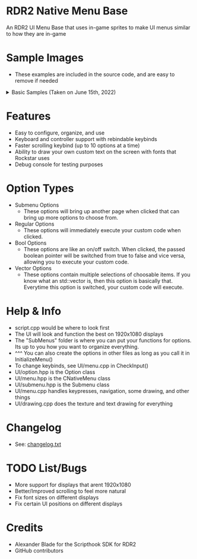 # RDR2 Native Menu Base
An RDR2 UI Menu Base that uses in-game sprites to make UI menus similar to how they are in-game

# Sample Images
- These examples are included in the source code, and are easy to remove if needed
<details>
  <summary>Basic Samples (Taken on June 15th, 2022)</summary>
  <p>
    <img src="https://i.imgur.com/G8fB6r2.png" alt="Regular Option" height="600">
    <img src="https://i.imgur.com/ag6g1sG.png" alt="Bool Option" height="600">
    <img src="https://i.imgur.com/IEH5QkX.png" alt="Vector Option" height="600">
	<img src="https://i.imgur.com/psHtOkd.png" alt="Vector Option With Changed Value" height="600">
	<img src="https://i.imgur.com/w8A45pW.png" alt="Submenu Example" height="600">
	<img src="https://i.imgur.com/vNgMQ5x.png" alt="Another submenu" height="600">
  </p>
</details>

# Features
- Easy to configure, organize, and use
- Keyboard and controller support with rebindable keybinds
- Faster scrolling keybind (up to 10 options at a time)
- Ability to draw your own custom text on the screen with fonts that Rockstar uses
- Debug console for testing purposes

# Option Types
- Submenu Options
	- These options will bring up another page when clicked that can bring up more options to choose from.
- Regular Options
	- These options will immediately execute your custom code when clicked.
- Bool Options
	- These options are like an on/off switch. When clicked, the passed boolean pointer will be switched from true to false and vice versa, allowing you to execute your custom code.
- Vector Options
	- These options contain multiple selections of choosable items. If you know what an std::vector is, then this option is basically that. Everytime this option is switched, your custom code will execute.

# Help & Info
- script.cpp would be where to look first
- The UI will look and function the best on 1920x1080 displays
- The "SubMenus" folder is where you can put your functions for options. Its up to you how you want to organize everything.
- ^^^ You can also create the options in other files as long as you call it in InitializeMenu()
- To change keybinds, see UI/menu.cpp in CheckInput()
- UI/option.hpp is the Option class
- UI/menu.hpp is the CNativeMenu class
- UI/submenu.hpp is the Submenu class
- UI/menu.cpp handles keypresses, navigation, some drawing, and other things
- UI/drawing.cpp does the texture and text drawing for everything

# Changelog
- See: [changelog.txt](https://github.com/Halen84/RDR2-Native-Menu-Base/blob/master/changelog.txt)

# TODO List/Bugs
- More support for displays that arent 1920x1080
- Better/Improved scrolling to feel more natural
- Fix font sizes on different displays
- Fix certain UI positions on different displays

# Credits
- Alexander Blade for the Scripthook SDK for RDR2
- GitHub contributors
